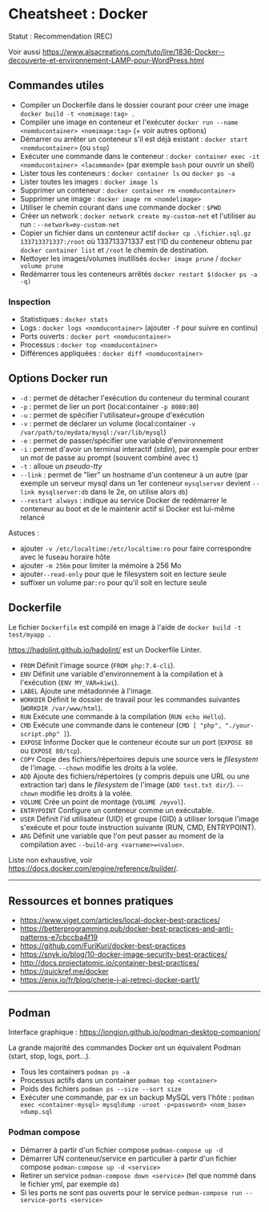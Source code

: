 # Cheatsheet : Docker

Statut : Recommendation (REC)

Voir aussi <https://www.alsacreations.com/tuto/lire/1836-Docker--decouverte-et-environnement-LAMP-pour-WordPress.html>

## Commandes utiles

* Compiler un Dockerfile dans le dossier courant pour créer une image `docker build -t <nomimage:tag> .`
* Compiler une image en conteneur et l'exécuter `docker run --name <nomducontainer> <nomimage:tag>` (+ voir autres options)
* Démarrer ou arrêter un conteneur s'il est déjà existant : `docker start <nomducontainer>` (ou `stop`)
* Exécuter une commande dans le conteneur : `docker container exec -it <nomducontainer> <lacommande>` (par exemple `bash` pour ouvrir un shell)
* Lister tous les conteneurs : `docker container ls` ou `docker ps -a`
* Lister toutes les images : `docker image ls`
* Supprimer un conteneur : `docker container rm <nomducontainer>`
* Supprimer une image : `docker image rm <nomdelimage>`
* Utiliser le chemin courant dans une commande docker : `$PWD`
* Créer un network : `docker network create my-custom-net` et l'utiliser au run : `--network=my-custom-net`
* Copier un fichier dans un conteneur actif `docker cp .\fichier.sql.gz 133713371337:/root` où 133713371337 est l'ID du conteneur obtenu par `docker container list` et `/root` le chemin de destination.
* Nettoyer les images/volumes inutilisés `docker image prune` / `docker volume prune`
* Redémarrer tous les conteneurs arrêtés `docker restart $(docker ps -a -q)`

### Inspection

* Statistiques : `docker stats`
* Logs : `docker logs <nomducontainer>` (ajouter `-f` pour suivre en continu)
* Ports ouverts : `docker port <nomducontainer>`
* Processus : `docker top <nomducontainer>`
* Différences appliquées : `docker diff <nomducontainer>`

## Options Docker run

* `-d` : permet de détacher l'exécution du conteneur du terminal courant
* `-p` : permet de lier un port (local:container `-p 8080:80`)
* `-u` : permet de spécifier l'utilisateur+groupe d'exécution
* `-v` : permet de déclarer un volume (local:container `-v /var/path/to/mydata/mysql:/var/lib/mysql`)
* `-e` : permet de passer/spécifier une variable d'environnement
* `-i` : permet d'avoir un terminal interactif (_stdin_), par exemple pour entrer un mot de passe au prompt (souvent combiné avec `t`)
* `-t` : alloue un _pseudo-tty_
* `--link` : permet de "lier" un hostname d'un conteneur à un autre (par exemple un serveur mysql dans un 1er conteneur `mysqlserver` devient `--link mysqlserver:db` dans le 2e, on utilise alors `db`)
* `--restart always` : indique au service Docker de redémarrer le conteneur au boot et de le maintenir actif si Docker est lui-même relancé

Astuces :

* ajouter `-v /etc/localtime:/etc/localtime:ro` pour faire correspondre avec le fuseau horaire hôte
* ajouter `-m 256m` pour limiter la mémoire à 256 Mo
* ajouter`--read-only` pour que le filesystem soit en lecture seule
* suffixer un volume par`:ro` pour qu'il soit en lecture seule

## Dockerfile

Le fichier `Dockerfile` est compilé en image à l'aide de `docker build -t test/myapp .`

<https://hadolint.github.io/hadolint/> est un Dockerfile Linter.

* `FROM` Définit l'image source (`FROM php:7.4-cli`).
* `ENV` Définit une variable d'environnement à la compilation et à l'exécution (`ENV MY_VAR=kiwi`).
* `LABEL` Ajoute une métadonnée à l'image.
* `WORKDIR` Définit le dossier de travail pour les commandes suivantes (`WORKDIR /var/www/html`).
* `RUN` Exécute une commande à la compilation (`RUN echo Hello`).
* `CMD` Exécute une commande dans le conteneur (`CMD [ "php", "./your-script.php" ]`).
* `EXPOSE` Informe Docker que le conteneur écoute sur un port (`EXPOSE 80` ou `EXPOSE 80/tcp`).
* `COPY` Copie des fichiers/répertoires depuis une source vers le _filesystem_ de l'image. `--chown` modifie les droits à la volée.
* `ADD` Ajoute des fichiers/répertoires (y compris depuis une URL ou une extraction tar) dans le _filesystem_ de l'image (`ADD test.txt dir/`). `--chown` modifie les droits à la volée.
* `VOLUME` Crée un point de montage (`VOLUME /myvol`).
* `ENTRYPOINT` Configure un conteneur comme un exécutable.
* `USER` Définit l'id utilisateur (UID) et groupe (GID) à utiliser lorsque l'image s'exécute et pour toute instruction suivante (RUN, CMD, ENTRYPOINT).
* `ARG` Définit une variable que l'on peut passer au moment de la compilation avec `--build-arg <varname>=<value>`.

Liste non exhaustive, voir <https://docs.docker.com/engine/reference/builder/>.

---

## Ressources et bonnes pratiques

* <https://www.viget.com/articles/local-docker-best-practices/>
* <https://betterprogramming.pub/docker-best-practices-and-anti-patterns-e7cbccba4f19>
* <https://github.com/FuriKuri/docker-best-practices>
* <https://snyk.io/blog/10-docker-image-security-best-practices/>
* <http://docs.projectatomic.io/container-best-practices/>
* <https://quickref.me/docker>
* <https://enix.io/fr/blog/cherie-j-ai-retreci-docker-part1/>

---

## Podman

Interface graphique : <https://iongion.github.io/podman-desktop-companion/>

La grande majorité des commandes Docker ont un équivalent Podman (start, stop, logs, port...).

* Tous les containers `podman ps -a`
* Processus actifs dans un container `podman top <container>`
* Poids des fichiers `podman ps --size --sort size`
* Exécuter une commande, par ex un backup MySQL vers l'hôte : `podman exec <container-mysql> mysqldump -uroot -p<password> <nom_base> >dump.sql`

### Podman compose

* Démarrer à partir d'un fichier compose `podman-compose up -d`
* Démarrer UN conteneur/service en particulier à partir d'un fichier compose `podman-compose up -d <service>`
* Retirer un service `podman-compose down <service>` (tel que nommé dans le fichier yml, par exemple `db`)
* Si les ports ne sont pas ouverts pour le service `podman-compose run --service-ports <service>`
